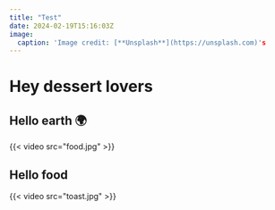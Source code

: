 ```yaml
---
title: "Test"
date: 2024-02-19T15:16:03Z
image:
  caption: 'Image credit: [**Unsplash**](https://unsplash.com)'s
---
```


# Hey dessert lovers

## Hello earth 🌍

{{< video src="food.jpg" >}}

## Hello food 

{{< video src="toast.jpg" >}}
